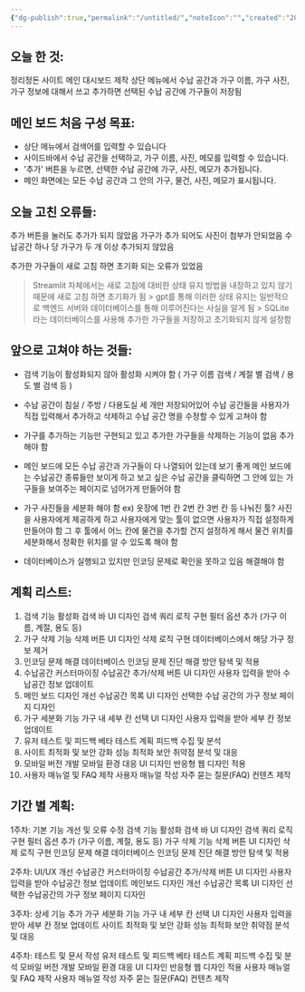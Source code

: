 ```yaml
---
{"dg-publish":true,"permalink":"/untitled/","noteIcon":"","created":"2023-10-01T13:26:36.015+09:00","updated":"2023-10-01T18:46:53.000+09:00"}
---
```


## 오늘 한 것:

정리정돈 사이트 메인 대시보드 제작
상단 메뉴에서 수납 공간과 가구 이름, 가구 사진, 가구 정보에 대해서 쓰고 추가하면
선택된 수납 공간에 가구들이 저장됨

## 메인 보드 처음 구성 목표:

- 상단 메뉴에서 검색어를 입력할 수 있습니다
- 사이드바에서 수납 공간을 선택하고, 가구 이름, 사진, 메모를 입력할 수 있습니다.
- '추가' 버튼을 누르면, 선택한 수납 공간에 가구, 사진, 메모가 추가됩니다.
- 메인 화면에는 모든 수납 공간과 그 안의 가구, 물건, 사진, 메모가 표시됩니다.


## 오늘 고친 오류들:

추가 버튼을 눌러도 추가가 되지 않았음 
가구가 추가 되어도 사진이 첨부가 안되었음
수납공간 하나 당 가구가 두 개 이상 추가되지 않았음

추가한 가구들이 새로 고침 하면 초기화 되는 오류가 있었음
> Streamlit 자체에서는 새로 고침에 대비한 상태 유지 방법을 내장하고 있지 않기 때문에 새로 고침 하면 초기화가 됨 > gpt를 통해 이러한 상태 유지는 일반적으로 백엔드 서버와 데이터베이스를 통해 이루어진다는 사실을 알게 됨 > SQLite라는 데이터베이스를 사용해 추가한 가구들을 저장하고 초기화되지 않게 설정함

## 앞으로 고쳐야 하는 것들:

- 검색 기능이 활성화되지 않아 활성화 시켜야 함 ( 가구 이름 검색 / 계절 별 검색 / 용도 별 검색 등 )

- 수납 공간이 침실 / 주방 / 다용도실 세 개만 저장되어있어 수납 공간들을
사용자가 직접 입력해서 추가하고 삭제하고 수납 공간 명을 수정할 수 있게 고쳐야 함

- 가구를 추가하는 기능만 구현되고 있고 추가한 가구들을 삭제하는 기능이 없음 추가 해야 함

- 메인 보드에 모든 수납 공간과 가구들이 다 나열되어 있는데 보기 좋게 메인 보드에는 수납공간 종류들만 보이게 하고 보고 싶은 수납 공간을 클릭하면 그 안에 있는 가구들을 보여주는 페이지로 넘어가게 만들어야 함

- 가구 사진들을 세분화 해야 함 ex) 옷장에 1번 칸 2번 칸 3번 칸 등 나눠진 툴? 사진을 사용자에게 제공하게 하고 사용자에게 맞는 툴이 없으면 사용자가 직접 설정하게 만들어야 함 그 후 툴에서 어느 칸에 물건을 추가할 건지 설정하게 해서 물건 위치를 세분화해서 정확한 위치를 알 수 있도록 해야 함

- 데이터베이스가 실행되고 있지만 인코딩 문제로 확인을 못하고 있음 해결해야 함


## 계획 리스트:

1. 검색 기능 활성화
검색 바 UI 디자인
검색 쿼리 로직 구현
필터 옵션 추가 (가구 이름, 계절, 용도 등)
2. 가구 삭제 기능
삭제 버튼 UI 디자인
삭제 로직 구현
데이터베이스에서 해당 가구 정보 제거
3. 인코딩 문제 해결
데이터베이스 인코딩 문제 진단
해결 방안 탐색 및 적용
4. 수납공간 커스터마이징
수납공간 추가/삭제 버튼 UI 디자인
사용자 입력을 받아 수납공간 정보 업데이트
5. 메인 보드 디자인 개선
수납공간 목록 UI 디자인
선택한 수납 공간의 가구 정보 페이지 디자인
6. 가구 세분화 기능
가구 내 세부 칸 선택 UI 디자인
사용자 입력을 받아 세부 칸 정보 업데이트
7. 유저 테스트 및 피드백
베타 테스트 계획
피드백 수집 및 분석
8. 사이트 최적화 및 보안 강화
성능 최적화
보안 취약점 분석 및 대응
9. 모바일 버전 개발
모바일 환경 대응 UI 디자인
반응형 웹 디자인 적용
10. 사용자 매뉴얼 및 FAQ 제작
사용자 매뉴얼 작성
자주 묻는 질문(FAQ) 컨텐츠 제작


## 기간 별 계획:

1주차: 기본 기능 개선 및 오류 수정
검색 기능 활성화
검색 바 UI 디자인
검색 쿼리 로직 구현
필터 옵션 추가 (가구 이름, 계절, 용도 등)
가구 삭제 기능
삭제 버튼 UI 디자인
삭제 로직 구현
인코딩 문제 해결
데이터베이스 인코딩 문제 진단
해결 방안 탐색 및 적용

2주차: UI/UX 개선
수납공간 커스터마이징
수납공간 추가/삭제 버튼 UI 디자인
사용자 입력을 받아 수납공간 정보 업데이트
메인보드 디자인 개선
수납공간 목록 UI 디자인
선택한 수납공간의 가구 정보 페이지 디자인

3주차: 상세 기능 추가
가구 세분화 기능
가구 내 세부 칸 선택 UI 디자인
사용자 입력을 받아 세부 칸 정보 업데이트
사이트 최적화 및 보안 강화
성능 최적화
보안 취약점 분석 및 대응

4주차: 테스트 및 문서 작성
유저 테스트 및 피드백
베타 테스트 계획
피드백 수집 및 분석
모바일 버전 개발
모바일 환경 대응 UI 디자인
반응형 웹 디자인 적용
사용자 매뉴얼 및 FAQ 제작
사용자 매뉴얼 작성
자주 묻는 질문(FAQ) 컨텐츠 제작



